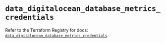 # `data_digitalocean_database_metrics_credentials`

Refer to the Terraform Registry for docs: [`data_digitalocean_database_metrics_credentials`](https://registry.terraform.io/providers/digitalocean/digitalocean/2.63.0/docs/data-sources/database_metrics_credentials).
